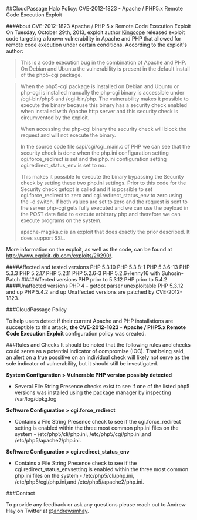 ##CloudPassage Halo Policy: CVE-2012-1823 - Apache / PHP5.x Remote Code Execution Exploit

###About CVE-2012-1823 Apache / PHP 5.x Remote Code Execution Exploit
On Tuesday, October 29th, 2013, exploit author <a href="http://www.exploit-db.com/author/?a=1856" target="new">Kingcope</a> released exploit code targeting a known vulnerability in Apache and PHP that allowed for remote code execution under certain conditions. According to the exploit's author:

> This is a code execution bug in the combination of Apache and PHP. On Debian and Ubuntu the vulnerability is 
> present in the default install of the php5-cgi package. 

> When the php5-cgi package is installed on Debian and Ubuntu or php-cgi is installed manually the php-cgi binary 
> is accessible under /cgi-bin/php5 and /cgi-bin/php. The vulnerability makes it possible to execute the binary 
> because this binary has a security check enabled when installed with Apache http server and this security check 
> is circumvented by the exploit.
>
> When accessing the php-cgi binary the security check will block the request and will not execute the binary.
>
> In the source code file sapi/cgi/cgi_main.c of PHP we can see that the security check is done when the php.ini 
> configuration setting cgi.force_redirect is set and the php.ini configuration setting cgi.redirect_status_env is 
> set to no.
>
> This makes it possible to execute the binary bypassing the Security check by setting these two php.ini settings. 
> Prior to this code for the Security check getopt is called and it is possible to set cgi.force_redirect to zero 
> and cgi.redirect_status_env to zero using the -d switch. If both values are set to zero and the request is sent 
> to the server php-cgi gets fully executed and we can use the payload in the POST data field to execute arbitrary 
> php and therefore we can execute programs on the system.
>
> apache-magika.c is an exploit that does exactly the prior described. It does support SSL.

More information on the exploit, as well as the code, can be found at <a href="http://www.exploit-db.com/exploits/29290/" target="new">http://www.exploit-db.com/exploits/29290/</a>.

####Affected and tested versions
PHP 5.3.10
PHP 5.3.8-1
PHP 5.3.6-13
PHP 5.3.3
PHP 5.2.17
PHP 5.2.11
PHP 5.2.6-3
PHP 5.2.6+lenny16 with Suhosin-Patch
####Affected versions
PHP prior to 5.3.12
PHP prior to 5.4.2
####Unaffected versions
PHP 4 - getopt parser unexploitable
PHP 5.3.12 and up
PHP 5.4.2 and up
Unaffected versions are patched by CVE-2012-1823.

###CloudPassage Policy

To help users detect if their current Apache and PHP installations are succeptible to this attack, <b>the CVE-2012-1823 - Apache / PHP5.x Remote Code Execution Exploit</b> configuration policy was created.

###Rules and Checks
It should be noted that the following rules and checks could serve as a potential indicator of compromise (IOC). That being said, an alert on a true possitive on an individual check will likely not serve as the sole indicator of vulnerability, but it should still be investigated.

<b>System Configuration > Vulnerable PHP version possibly detected</b>
<ul><li>Several File String Presence checks exist to see if one of the listed php5 versions was installed using the package manager by inspecting /var/log/dpkg.log</li></ul>

<b>Software Configuration > cgi.force_redirect</b>
<ul><li>Contains a File String Presence check to see if the cgi.force_redirect setting is enabled within the three most common php.ini files on the system - /etc/php5/cli/php.ini, /etc/php5/cgi/php.ini,and /etc/php5/apache2/php.ini.</li></ul>

<b>Software Configuration > cgi.redirect_status_env</b>
<ul><li>Contains a File String Presence check to see if the cgi.redirect_status_envsetting is enabled within the three most common php.ini files on the system - /etc/php5/cli/php.ini, /etc/php5/cgi/php.ini,and /etc/php5/apache2/php.ini.</li></ul>

###Contact

To provide any feedback or ask any questions please reach out to Andrew Hay on Twitter at <a href="http://twitter.com/andrewsmhay" target="new">@andrewsmhay</a>.
